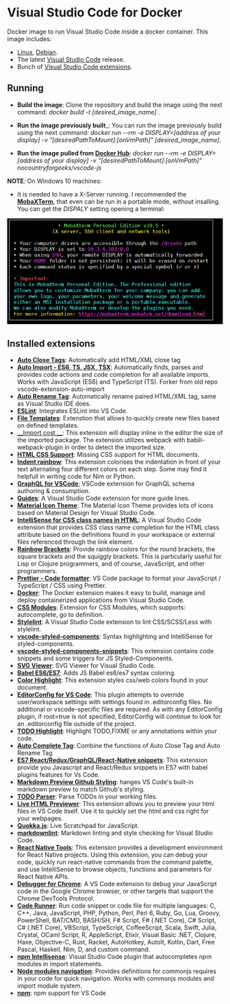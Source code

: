 # Visual Studio Code for Docker

Docker image to run Visual Studio Code inside a docker container. This image includes:
- [Linux](https://getgnulinux.org), [Debian](https://www.debian.org/index.en.html).
- The latest [Visual Studio Code](https://code.visualstudio.com/) release.
- Bunch of [Visual Studio Code extensions](https://marketplace.visualstudio.com/).

## Running

- __Build the image__: Clone the repository and build the image using the next command: _docker build -t [desired_image_name] ._

- __Run the image previously built___: You can run the image previously build using the next command: _docker run --rm -e DISPLAY=[address of your display] -v "[desiredPathToMount]:[onVmPath]" [desired_image_name]_.

- __Run the image pulled from [Docker Hub](https://hub.docker.com/)__: _docker run --rm -e DISPLAY=[address of your display] -v "[desiredPathToMount]:[onVmPath]" nocountryforgeeks/vscode-js_

__NOTE__: On Windows 10 machines:
  - It is needed to have a X-Server running. I recommended the [__MobaXTerm__](https://mobaxterm.mobatek.net/), that even can be run in a portable mode, without insalling. You can get the _DISPALY_ setting opening a terminal:

  ![__MobaXTerm terminal configuration__](./doc/mobaXterm-terminal.PNG)

## Installed extensions

- [__Auto Close Tags__](https://marketplace.visualstudio.com/items?itemName=formulahendry.auto-close-tag): Automatically add HTML/XML close tag
- [__Auto Import - ES6, TS, JSX, TSX__](https://marketplace.visualstudio.com/items?itemName=NuclleaR.vscode-extension-auto-import): Automatically finds, parses and provides code actions and code completion for all available imports. Works with JavaScript (ES6) and TypeScript (TS). Forker from old repo vscode-extension-auto-import
- [__Auto Rename Tag__](https://marketplace.visualstudio.com/items?itemName=formulahendry.auto-rename-tag): Automatically rename paired HTML/XML tag, same as Visual Studio IDE does.
- [__ESLint__](https://marketplace.visualstudio.com/items?itemName=dbaeumer.vscode-eslint): Integrates ESLint into VS Code.
- [__File Templates__](https://github.com/brpaz/vscode-file-templates-ext): Extenstion that allows to quickly create new files based on defined templates.
- [__Import cost __](https://marketplace.visualstudio.com/items?itemName=wix.vscode-import-cost): This extension will display inline in the editor the size of the imported package. The extension utilizes webpack with babili-webpack-plugin in order to detect the imported size.
- [__HTML CSS Support__](https://marketplace.visualstudio.com/items?itemName=ecmel.vscode-html-css): Missing CSS support for HTML documents.
- [__Indent rainbow__](https://marketplace.visualstudio.com/items?itemName=oderwat.indent-rainbow): This extension colorises the indentation in front of your text alternating four different colors on each step. Some may find it helpfull in writing code for Nim or Python.
- [__GraphQL for VSCode__](https://marketplace.visualstudio.com/items?itemName=kumar-harsh.graphql-for-vscode); VSCode extension for GraphQL schema authoring & consumption.
- [__Guides__](https://marketplace.visualstudio.com/items?itemName=spywhere.guides): A Visual Studio Code extension for more guide lines.
- [__Material Icon Theme__](https://marketplace.visualstudio.com/items?itemName=PKief.material-icon-theme): The Material Icon Theme provides lots of icons based on Material Design for Visual Studio Code.
- [__IntelliSense for CSS class names in HTML__](https://marketplace.visualstudio.com/items?itemName=Zignd.html-css-class-completion): A Visual Studio Code extension that provides CSS class name completion for the HTML class attribute based on the definitions found in your workspace or external files referenced through the link element.
- [__Rainbow Brackets__](https://marketplace.visualstudio.com/items?itemName=2gua.rainbow-brackets): Provide rainbow colors for the round brackets, the square brackets and the squiggly brackets. This is particularly useful for Lisp or Clojure programmers, and of course, JavaScript, and other programmers.
- [__Prettier - Code formatter__](https://marketplace.visualstudio.com/items?itemName=esbenp.prettier-vscode): VS Code package to format your JavaScript / TypeScript / CSS using Prettier.
- [__Docker__](https://marketplace.visualstudio.com/items?itemName=PeterJausovec.vscode-docker): The Docker extension makes it easy to build, manage and deploy containerized applications from Visual Studio Code.
- [__CSS Modules__](https://marketplace.visualstudio.com/items?itemName=clinyong.vscode-css-modules): Extension for CSS Modules, which supports: autocomplete, go to definition.
- [__Stylelint__](https://marketplace.visualstudio.com/items?itemName=shinnn.stylelint): A Visual Studio Code extension to lint CSS/SCSS/Less with stylelint.
- [__vscode-styled-components__](https://marketplace.visualstudio.com/items?itemName=jpoissonnier.vscode-styled-components): Syntax highlighting and IntelliSense for styled-components.
- [__vscode-styled-components-snippets__](https://marketplace.visualstudio.com/items?itemName=lXSPandora.vscode-styled-components-snippets): This extension contains code snippets and some triggers for JS Styled-Components.
- [__SVG Viewer__](https://marketplace.visualstudio.com/items?itemName=cssho.vscode-svgviewer): SVG Viewer for Visual Studio Code.
- [__Babel ES6/ES7__](https://marketplace.visualstudio.com/items?itemName=dzannotti.vscode-babel-coloring): Adds JS Babel es6/es7 syntax coloring.
- [__Color Highlight__](https://marketplace.visualstudio.com/items?itemName=naumovs.color-highlight): This extension styles css/web colors found in your document.
- [__EditorConfig for VS Code__](https://marketplace.visualstudio.com/items?itemName=EditorConfig.editorconfig): This plugin attempts to override user/workspace settings with settings found in .editorconfig files. No additional or vscode-specific files are required. As with any EditorConfig plugin, if root=true is not specified, EditorConfig will continue to look for an .editorconfig file outside of the project.
- [__TODO Highlight__](https://marketplace.visualstudio.com/items?itemName=wayou.vscode-todo-highlight): Highlight TODO,FIXME or any annotations within your code.
- [__Auto Complete Tag__](https://marketplace.visualstudio.com/items?itemName=formulahendry.auto-complete-tag): Combine the functions of Auto Close Tag and Auto Rename Tag
- [__ES7 React/Redux/GraphQL/React-Native snippets__](https://marketplace.visualstudio.com/items?itemName=dsznajder.es7-react-js-snippets): This extension provide you Javascript and React/Redux snippets in ES7 with babel plugins features for Vs Code.
- [__Markdown Preview Github Styling__](https://marketplace.visualstudio.com/items?itemName=bierner.markdown-preview-github-styles): hanges VS Code's built-in markdown preview to match Github's styling.
- [__TODO Parser__](https://marketplace.visualstudio.com/items?itemName=minhthai.vscode-todo-parser): Parse TODOs in your working files.
- [__Live HTML Previewer__](https://marketplace.visualstudio.com/items?itemName=hdg.live-html-previewer): This extension allows you to preview your html files in VS Code itself. Use it to quickly set the html and css right for your webpages.
- [__Quokka.js__](https://marketplace.visualstudio.com/items?itemName=WallabyJs.quokka-vscode): Live Scratchpad for JavaScript.
- [__markdownlint__](https://marketplace.visualstudio.com/items?itemName=DavidAnson.vscode-markdownlint): Markdown linting and style checking for Visual Studio Code.
- [__React Native Tools__](https://marketplace.visualstudio.com/items?itemName=vsmobile.vscode-react-native): This extension provides a development environment for React Native projects. Using this extension, you can debug your code, quickly run react-native commands from the command palette, and use IntelliSense to browse objects, functions and parameters for React Native APIs.
- [__Debugger for Chrome__](https://marketplace.visualstudio.com/items?itemName=msjsdiag.debugger-for-chrome): A VS Code extension to debug your JavaScript code in the Google Chrome browser, or other targets that support the Chrome DevTools Protocol.
- [__Code Runner__](https://marketplace.visualstudio.com/items?itemName=formulahendry.code-runner): Run code snippet or code file for multiple languages: C, C++, Java, JavaScript, PHP, Python, Perl, Perl 6, Ruby, Go, Lua, Groovy, PowerShell, BAT/CMD, BASH/SH, F# Script, F# (.NET Core), C# Script, C# (.NET Core), VBScript, TypeScript, CoffeeScript, Scala, Swift, Julia, Crystal, OCaml Script, R, AppleScript, Elixir, Visual Basic .NET, Clojure, Haxe, Objective-C, Rust, Racket, AutoHotkey, AutoIt, Kotlin, Dart, Free Pascal, Haskell, Nim, D, and custom command.
- [__npm Intellisense__](https://marketplace.visualstudio.com/items?itemName=christian-kohler.npm-intellisense): Visual Studio Code plugin that autocompletes npm modules in import statements.
- [__Node modules navigation__](https://marketplace.visualstudio.com/items?itemName=gegeke.node-modules-navigation): Provides definitions for commonjs requires in your code for quick navigation. Works with commonjs modules and import module system.
- [__npm__](https://marketplace.visualstudio.com/items?itemName=eg2.vscode-npm-script): npm support for VS Code
